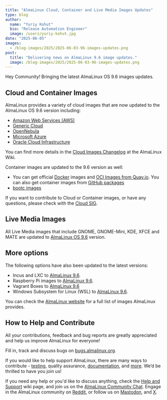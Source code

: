 ```yaml
---
title: "AlmaLinux Cloud, Container and Live Media Images Updates"
type: blog
author:
  name: "Yuriy Kohut"
  bio: "Release Automation Engineer"
  image: /users/yuriy-kohut.jpg
date: "2025-06-05"
images:
  - /blog-images/2025/2025-06-03-96-images-updates.png
post:
  title: "Delivering news on AlmaLinux 9.6 image updates."
  image: /blog-images/2025/2025-06-03-96-images-updates.png
---
```


Hey Community! Bringing the latest AlmaLinux OS 9.6 images updates.

## Cloud and Container Images

AlmaLinux provides a variety of cloud images that are now updated to the AlmaLinux OS 9.6 version including:

- [Amazon Web Services (AWS)](https://wiki.almalinux.org/cloud/AWS.html)
- [Generic Cloud](https://wiki.almalinux.org/cloud/Generic-cloud.html)
- [OpenNebula](https://wiki.almalinux.org/cloud/OpenNebula.html)
- [Microsoft Azure](https://wiki.almalinux.org/cloud/Azure.html)
- [Oracle Cloud Infrastructure](https://cloudmarketplace.oracle.com/marketplace/en_US/listing/127985411/)

You can find more details in the [Cloud Images Changelog](https://wiki.almalinux.org/cloud/cloud-changelog.html) at the AlmaLinux Wiki.

Container images are updated to the 9.6 version as well:

- You can get official [Docker](https://hub.docker.com/_/almalinux) images and [OCI Images from Quay.io](https://quay.io/organization/almalinuxorg). You can also get container images from [GitHub packages](https://github.com/orgs/AlmaLinux/packages)
- [bootc images](https://quay.io/repository/almalinuxorg/almalinux-bootc?tab=tags)

If you want to contribute to Cloud or Container images, or have any questions, please check with the [Cloud SIG](https://wiki.almalinux.org/sigs/Cloud.html).

## Live Media Images

All Live Media images that include GNOME, GNOME-Mini, KDE, XFCE and MATE are updated to [AlmaLinux OS 9.6](https://repo.almalinux.org/almalinux/9.6/live/) version.

## More options

The following options have also been updated to the latest versions:

- Incus and LXC to [AlmaLinux 9.6](https://images.linuxcontainers.org/images/almalinux/9/).
- Raspberry Pi images to [AlmaLinux 9.6](https://repo.almalinux.org/almalinux/9.6/raspberrypi/images/).
- Vagrant Boxes to [AlmaLinux 9.6](https://portal.cloud.hashicorp.com/vagrant/discover/almalinux/9)
- Windows Subsystem for Linux (WSL) to [AlmaLinux 9.6](https://wiki.almalinux.org/documentation/wsl.html).

You can check the [AlmaLinux website](https://almalinux.org/get-almalinux/) for a full list of images AlmaLinux provides.

## How to Help and Сontribute

All your contributions, feedback and bug reports are greatly appreciated and help us improve AlmaLinux for everyone!

Fill in, track and discuss bugs on [bugs.almalinux.org](https://bugs.almalinux.org/).

If you would like to help support AlmaLinux, there are many ways to contribute - [testing](https://wiki.almalinux.org/Contribute-to-Testing.html), quality assurance, [documentation](https://wiki.almalinux.org/Contribute-to-Documentation.html), and [more](https://wiki.almalinux.org/Contribute.html). We’d be thrilled to have you join us!

If you need any help or you'd like to discuss anything, check the [Help and Support](https://wiki.almalinux.org/Help-and-Support.html) wiki page, and join us on the [AlmaLinux Community Chat](https://chat.almalinux.org). Engage in the AlmaLinux community on [Reddit](https://reddit.com/r/almalinux), or follow us on [Mastodon](https://fosstodon.org/@almalinux), and [X](https://x.com/almalinux).
